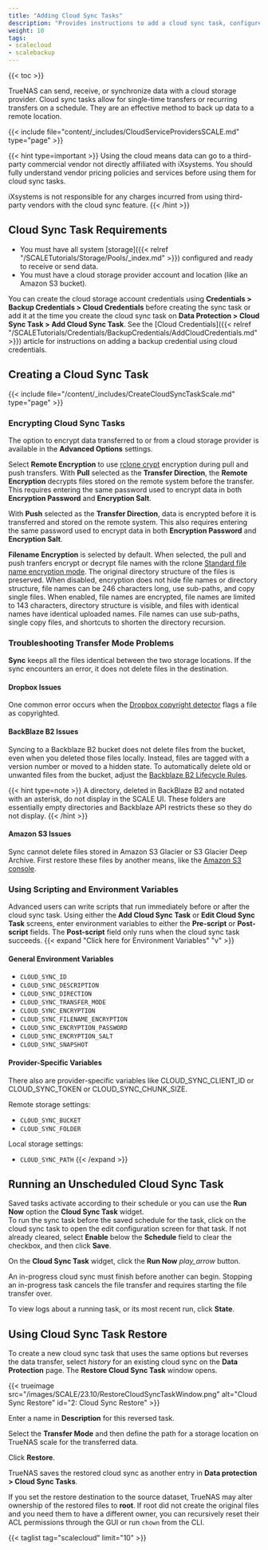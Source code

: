 ```yaml
---
title: "Adding Cloud Sync Tasks"
description: "Provides instructions to add a cloud sync task, configure environment variables, run an unscheduled sync task, create a copy of a task with a reversed transfer mode, and troubleshoot common issues with some cloud storage providers."
weight: 10
tags:
- scalecloud
- scalebackup
---
```


{{< toc >}}

TrueNAS can send, receive, or synchronize data with a cloud storage provider. 
Cloud sync tasks allow for single-time transfers or recurring transfers on a schedule. They are an effective method to back up data to a remote location.

{{< include file="content/_includes/CloudServiceProvidersSCALE.md" type="page" >}}

{{< hint type=important >}}
Using the cloud means data can go to a third-party commercial vendor not directly affiliated with iXsystems. You should fully understand vendor pricing policies and services before using them for cloud sync tasks.

iXsystems is not responsible for any charges incurred from using third-party vendors with the cloud sync feature.
{{< /hint >}}

## Cloud Sync Task Requirements

* You must have all system [storage]({{< relref "/SCALETutorials/Storage/Pools/_index.md" >}}) configured and ready to receive or send data.
* You must have a cloud storage provider account and location (like an Amazon S3 bucket).

You can create the cloud storage account credentials using **Credentials > Backup Credentials > Cloud Credentials** before creating the sync task or add it at the time you create the cloud sync task on **Data Protection > Cloud Sync Task > Add Cloud Sync Task**. See the [Cloud Credentials]({{< relref "/SCALETutorials/Credentials/BackupCredentials/AddCloudCredentials.md" >}}) article for instructions on adding a backup credential using cloud credentials.

## Creating a Cloud Sync Task

{{< include file="/content/_includes/CreateCloudSyncTaskScale.md" type="page" >}}

### Encrypting Cloud Sync Tasks

The option to encrypt data transferred to or from a cloud storage provider is available in the **Advanced Options** settings.

Select **Remote Encryption** to use [rclone crypt](https://rclone.org/crypt/) encryption during pull and push transfers. 
With **Pull** selected as the **Transfer Direction**, the **Remote Encryption** decrypts files stored on the remote system before the transfer. 
This requires entering the same password used to encrypt data in both **Encryption Password** and **Encryption Salt**. 

With **Push** selected as the **Transfer Direction**, data is encrypted before it is transferred and stored on the remote system. This also requires entering the same password used to encrypt data in both **Encryption Password** and **Encryption Salt**.

**Filename Encryption** is selected by default. When selected, the pull and push tranfers encrypt or decrypt file names with the rclone [Standard file name encryption mode](https://rclone.org/crypt//#file-name-encryption-modes). 
The original directory structure of the files is preserved. 
When disabled, encryption does not hide file names or directory structure, file names can be 246 characters long, use sub-paths, and copy single files. 
When enabled, file names are encrypted, file names are limited to 143 characters, directory structure is visible, and files with identical names have identical uploaded names. 
File names can use sub-paths, single copy files, and shortcuts to shorten the directory recursion.

### Troubleshooting Transfer Mode Problems
**Sync** keeps all the files identical between the two storage locations. 
If the sync encounters an error, it does not delete files in the destination.

#### Dropbox Issues
One common error occurs when the [Dropbox copyright detector](https://techcrunch.com/2014/03/30/how-dropbox-knows-when-youre-sharing-copyrighted-stuff-without-actually-looking-at-your-stuff/) flags a file as copyrighted.

#### BackBlaze B2 Issues
Syncing to a Backblaze B2 bucket does not delete files from the bucket, even when you deleted those files locally. 
Instead, files are tagged with a version number or moved to a hidden state. 
To automatically delete old or unwanted files from the bucket, adjust the [Backblaze B2 Lifecycle Rules](https://www.backblaze.com/blog/backblaze-b2-lifecycle-rules/).

{{< hint type=note >}}
A directory, deleted in BackBlaze B2 and notated with an asterisk, do not display in the SCALE UI. These folders are essentially empty directories and Backblaze API restricts these so they do not display.
{{< /hint >}}
#### Amazon S3 Issues
Sync cannot delete files stored in Amazon S3 Glacier or S3 Glacier Deep Archive. 
First restore these files by another means, like the [Amazon S3 console](https://docs.aws.amazon.com/AmazonS3/latest/user-guide/restore-archived-objects.html).

### Using Scripting and Environment Variables

Advanced users can write scripts that run immediately before or after the cloud sync task. 
Using either the **Add Cloud Sync Task** or **Edit Cloud Sync Task** screens, enter environment variables to either the **Pre-script** or **Post-script** fields.
The **Post-script** field only runs when the cloud sync task succeeds. 
{{< expand "Click here for Environment Variables" "v" >}}

#### General Environment Variables

* `CLOUD_SYNC_ID`
* `CLOUD_SYNC_DESCRIPTION`
* `CLOUD_SYNC_DIRECTION`
* `CLOUD_SYNC_TRANSFER_MODE`
* `CLOUD_SYNC_ENCRYPTION`
* `CLOUD_SYNC_FILENAME_ENCRYPTION`
* `CLOUD_SYNC_ENCRYPTION_PASSWORD`
* `CLOUD_SYNC_ENCRYPTION_SALT`
* `CLOUD_SYNC_SNAPSHOT`

#### Provider-Specific Variables
There also are provider-specific variables like CLOUD_SYNC_CLIENT_ID or CLOUD_SYNC_TOKEN or CLOUD_SYNC_CHUNK_SIZE.

Remote storage settings:
* `CLOUD_SYNC_BUCKET`
* `CLOUD_SYNC_FOLDER`

Local storage settings:
* `CLOUD_SYNC_PATH`
{{< /expand >}}

## Running an Unscheduled Cloud Sync Task 

Saved tasks activate according to their schedule or you can use the **Run Now** option the **Cloud Sync Task** widget.  
To run the sync task before the saved schedule for the task, click on the cloud sync task to open the edit configuration screen for that task. 
If not already cleared, select **Enable** below the **Schedule** field to clear the checkbox, and then click **Save**.

On the **Cloud Sync Task** widget, click the **Run Now** <i class="material-icons" aria-hidden="true" title="Run Now">play_arrow</i> button.

An in-progress cloud sync must finish before another can begin. 
Stopping an in-progress task cancels the file transfer and requires starting the file transfer over.

To view logs about a running task, or its most recent run, click **State**.

## Using Cloud Sync Task Restore

To create a new cloud sync task that uses the same options but reverses the data transfer, select <i class="material-icons" aria-hidden="true" title="Restore">history</i> for an existing cloud sync on the **Data Protection** page. The **Restore Cloud Sync Task** window opens.

{{< trueimage src="/images/SCALE/23.10/RestoreCloudSyncTaskWindow.png" alt="Cloud Sync Restore" id="2: Cloud Sync Restore" >}}

Enter a name in **Description** for this reversed task.

Select the **Transfer Mode** and then define the path for a storage location on TrueNAS scale for the transferred data.

Click **Restore**.

TrueNAS saves the restored cloud sync as another entry in **Data protection > Cloud Sync Tasks**.

If you set the restore destination to the source dataset, TrueNAS may alter ownership of the restored files to **root**. If root did not create the original files and you need them to have a different owner, you can recursively reset their ACL permissions through the GUI or run `chown` from the CLI.

{{< taglist tag="scalecloud" limit="10" >}}
